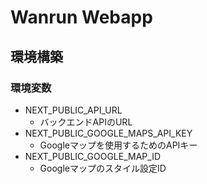 # Wanrun Webapp

## 環境構築

### 環境変数
- NEXT_PUBLIC_API_URL
  - バックエンドAPIのURL
- NEXT_PUBLIC_GOOGLE_MAPS_API_KEY
  - Googleマップを使用するためのAPIキー
- NEXT_PUBLIC_GOOGLE_MAP_ID
  - Googleマップのスタイル設定ID
